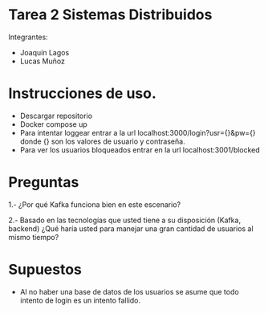 # Tarea 2 Sistemas Distribuidos 
Integrantes:
- Joaquín Lagos
- Lucas Muñoz

# Instrucciones de uso.
- Descargar repositorio
- Docker compose up
- Para intentar loggear entrar a la url localhost:3000/login?usr={}&pw={} donde {} son los valores de usuario y contraseña.
- Para ver los usuarios bloqueados entrar en la url localhost:3001/blocked

# Preguntas

1.- ¿Por qué Kafka funciona bien en este escenario?

2.- Basado en las tecnologías que usted tiene a su disposición (Kafka, backend) ¿Qué haría usted para manejar
una gran cantidad de usuarios al mismo tiempo?

# Supuestos
- Al no haber una base de datos de los usuarios se asume que todo intento de login es un intento fallido.
